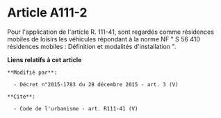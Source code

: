 # Article A111-2

Pour l'application de l'article R. 111-41, sont regardés comme résidences mobiles de loisirs les véhicules répondant à la
norme NF " S 56 410 résidences mobiles : Définition et modalités d'installation ".

**Liens relatifs à cet article**

	**Modifié par**:

	  - Décret n°2015-1783 du 28 décembre 2015 - art. 3 (V)

	**Cite**:

	  - Code de l'urbanisme - art. R111-41 (V)
